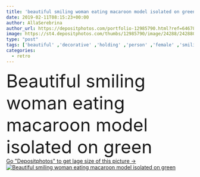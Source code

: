 ```yaml
---
title: 'beautiful smiling woman eating macaroon model isolated on green'
date: 2019-02-11T08:15:23+00:00
author: AllaSerebrina
author_url: https://depositphotos.com/portfolio-12985790.html?ref=64678756
image: https://st4.depositphotos.com/thumbs/12985790/image/24288/242880062/api_thumb_450.jpg?forcejpeg=true
type: "post"
tags: ['beautiful' ,'decorative' ,'holding' ,'person' ,'female' ,'smiling' ,'people' ,'model' ,'caucasian' ,'smile' ,'food' ,'dessert' ,'eating' ,'style' ,'retro' ,'vintage' ,'fashion' ,'purple' ,'stylish' ,'woman' ,'stylization' ,'trendy' ,'attractive' ,'posing' ,'tattoo' ,'fashionable' ,'modeling' ,'styling' ,'tattooed' ,'Studio Shot' ,'Isolated on green' ,'Fashion Shoot' ,'Eat eating' ,'macaroon model' ]
categories: 
  - retro
---
```

<div aling="center">
            <font size="60"> Beautiful smiling woman eating macaroon model isolated on green</font>   
</div>
<div>
    <a href='https://depositphotos.com/242880062/stock-photo-beautiful-smiling-woman-eating-macaroon.html?ref=64678756' target=_blank > Go "Depositphotos" to get lage size of this picture ->
        <img href='https://depositphotos.com/242880062/stock-photo-beautiful-smiling-woman-eating-macaroon.html?ref=64678756' src='https://st4.depositphotos.com/12985790/24288/i/950/depositphotos_242880062-stock-photo-beautiful-smiling-woman-eating-macaroon.jpg?forcejpeg=true' alt='Beautiful smiling woman eating macaroon model isolated on green' >
    </a>
</div>
